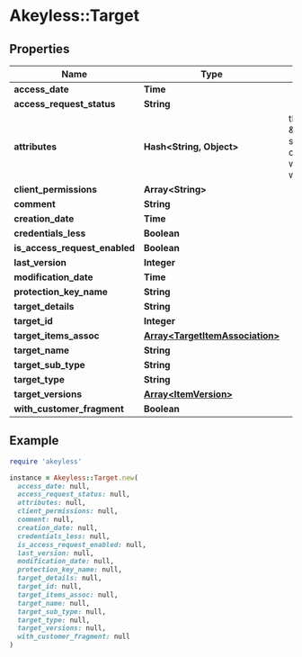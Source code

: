 # Akeyless::Target

## Properties

| Name | Type | Description | Notes |
| ---- | ---- | ----------- | ----- |
| **access_date** | **Time** |  | [optional] |
| **access_request_status** | **String** |  | [optional] |
| **attributes** | **Hash&lt;String, Object&gt;** | this is not \&quot;omitempty\&quot; since an empty value causes no update while an empty map will clear the attributes | [optional] |
| **client_permissions** | **Array&lt;String&gt;** |  | [optional] |
| **comment** | **String** |  | [optional] |
| **creation_date** | **Time** |  | [optional] |
| **credentials_less** | **Boolean** |  | [optional] |
| **is_access_request_enabled** | **Boolean** |  | [optional] |
| **last_version** | **Integer** |  | [optional] |
| **modification_date** | **Time** |  | [optional] |
| **protection_key_name** | **String** |  | [optional] |
| **target_details** | **String** |  | [optional] |
| **target_id** | **Integer** |  | [optional] |
| **target_items_assoc** | [**Array&lt;TargetItemAssociation&gt;**](TargetItemAssociation.md) |  | [optional] |
| **target_name** | **String** |  | [optional] |
| **target_sub_type** | **String** |  | [optional] |
| **target_type** | **String** |  | [optional] |
| **target_versions** | [**Array&lt;ItemVersion&gt;**](ItemVersion.md) |  | [optional] |
| **with_customer_fragment** | **Boolean** |  | [optional] |

## Example

```ruby
require 'akeyless'

instance = Akeyless::Target.new(
  access_date: null,
  access_request_status: null,
  attributes: null,
  client_permissions: null,
  comment: null,
  creation_date: null,
  credentials_less: null,
  is_access_request_enabled: null,
  last_version: null,
  modification_date: null,
  protection_key_name: null,
  target_details: null,
  target_id: null,
  target_items_assoc: null,
  target_name: null,
  target_sub_type: null,
  target_type: null,
  target_versions: null,
  with_customer_fragment: null
)
```

